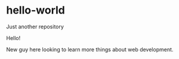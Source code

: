 # hello-world
Just another repository

Hello!

New guy here looking to learn more things about web development.
